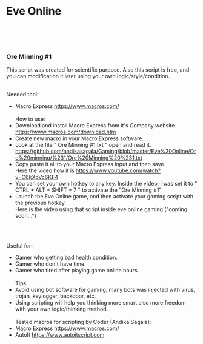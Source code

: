 <h1>Eve Online</h1>
<br><br><br>

<h3>Ore Minning #1</h3>

This script was created for scientific purpose. Also this script is free, and you can modification it later using your own logic/style/condition.<br><br>

Needed tool:
- Macro Express https://www.macros.com/
<br><br>
How to use:
- Download and install Macro Express from it's Company website https://www.macros.com/download.htm
- Create new macro in your Macro Express software.
- Look at the file " Ore Minning #1.txt " open and read it.  https://github.com/andikasagala/Gaming/blob/master/Eve%20Online/Ore%20minning/%231/Ore%20Minning%20%231.txt
- Copy paste it all to your Macro Express input and then save.<br>
Here the video how it is https://www.youtube.com/watch?v=C6kXpVc6KF4
- You can set your own hotkey to any key. Inside the video, i was set it to " CTRL + ALT + SHIFT + 7 " to activate the "Ore Minning #1"
- Launch the Eve Online game, and then activate your gaming script with the previous hotkey.<br>
Here is the video using that script inside eve online gaming ("coming soon...")

<br><br>


Useful for:
- Gamer who getting bad health condition.
- Gamer who don't have time.
- Gamer who tired after playing game online hours.
<br><br>
Tips:
- Avoid using bot software for gaming, many bots was injected with virus, trojan, keylogger, backdoor, etc.
- Using scripting will help you thinking more smart also more freedom with your own logic/thinking method.
<br><br>
Tested macros for scripting by Coder (Andika Sagala):
- Macro Express https://www.macros.com/
- AutoIt https://www.autoitscript.com
<br><br><br><br><br><br><br>
